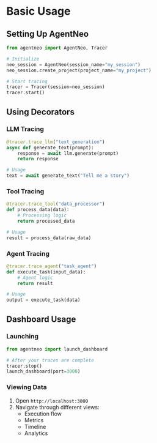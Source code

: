 # Basic Usage

## Setting Up AgentNeo

```python
from agentneo import AgentNeo, Tracer

# Initialize
neo_session = AgentNeo(session_name="my_session")
neo_session.create_project(project_name="my_project")

# Start tracing
tracer = Tracer(session=neo_session)
tracer.start()
```

## Using Decorators

### LLM Tracing
```python
@tracer.trace_llm("text_generation")
async def generate_text(prompt):
    response = await llm.generate(prompt)
    return response

# Usage
text = await generate_text("Tell me a story")
```

### Tool Tracing
```python
@tracer.trace_tool("data_processor")
def process_data(data):
    # Processing logic
    return processed_data

# Usage
result = process_data(raw_data)
```

### Agent Tracing
```python
@tracer.trace_agent("task_agent")
def execute_task(input_data):
    # Agent logic
    return result

# Usage
output = execute_task(data)
```

## Dashboard Usage

### Launching
```python
from agentneo import launch_dashboard

# After your traces are complete
tracer.stop()
launch_dashboard(port=3000)
```

### Viewing Data
1. Open `http://localhost:3000`
2. Navigate through different views:
   - Execution flow
   - Metrics
   - Timeline
   - Analytics